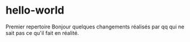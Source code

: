 # hello-world
Premier repertoire
Bonjour quelques changements réalisés par qq qui ne sait pas ce qu'il fait en réalité. 
